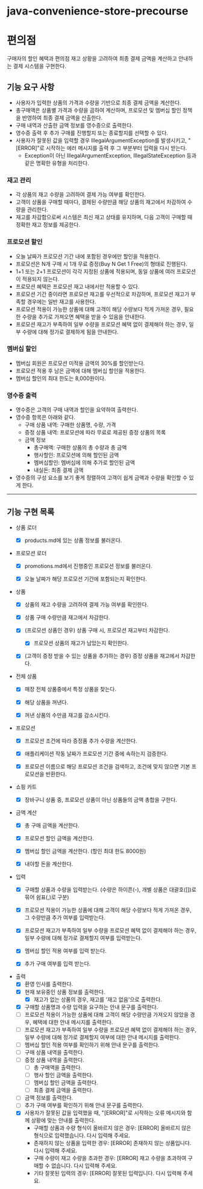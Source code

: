 # java-convenience-store-precourse

# 편의점

구매자의 할인 혜택과 편의점 재고 상황을 고려하여 최종 결제 금액을 계산하고 안내하는 결제 시스템을 구현한다.

## 기능 요구 사항

- 사용자가 입력한 상품의 가격과 수량을 기반으로 최종 결제 금액을 계산한다.
- 총구매액은 상품별 가격과 수량을 곱하여 계산하며, 프로모션 및 멤버십 할인 정책을 반영하여 최종 결제 금액을 산출한다.
- 구매 내역과 산출한 금액 정보를 영수증으로 출력한다.
- 영수증 출력 후 추가 구매를 진행할지 또는 종료할지를 선택할 수 있다.
- 사용자가 잘못된 값을 입력할 경우 IllegalArgumentException를 발생시키고, "[ERROR]"로 시작하는 에러 메시지를 출력 후 그 부분부터 입력을 다시 받는다.
    - Exception이 아닌 IllegalArgumentException, IllegalStateException 등과 같은 명확한 유형을 처리한다.

### 재고 관리

- 각 상품의 재고 수량을 고려하여 결제 가능 여부를 확인한다.
- 고객이 상품을 구매할 때마다, 결제된 수량만큼 해당 상품의 재고에서 차감하여 수량을 관리한다.
- 재고를 차감함으로써 시스템은 최신 재고 상태를 유지하며, 다음 고객이 구매할 때 정확한 재고 정보를 제공한다.

### 프로모션 할인

- 오늘 날짜가 프로모션 기간 내에 포함된 경우에만 할인을 적용한다.
- 프로모션은 N개 구매 시 1개 무료 증정(Buy N Get 1 Free)의 형태로 진행된다.
- 1+1 또는 2+1 프로모션이 각각 지정된 상품에 적용되며, 동일 상품에 여러 프로모션이 적용되지 않는다.
- 프로모션 혜택은 프로모션 재고 내에서만 적용할 수 있다.
- 프로모션 기간 중이라면 프로모션 재고를 우선적으로 차감하며, 프로모션 재고가 부족할 경우에는 일반 재고를 사용한다.
- 프로모션 적용이 가능한 상품에 대해 고객이 해당 수량보다 적게 가져온 경우, 필요한 수량을 추가로 가져오면 혜택을 받을 수 있음을 안내한다.
- 프로모션 재고가 부족하여 일부 수량을 프로모션 혜택 없이 결제해야 하는 경우, 일부 수량에 대해 정가로 결제하게 됨을 안내한다.

### 멤버십 할인

- 멤버십 회원은 프로모션 미적용 금액의 30%를 할인받는다.
- 프로모션 적용 후 남은 금액에 대해 멤버십 할인을 적용한다.
- 멤버십 할인의 최대 한도는 8,000원이다.

### 영수증 출력

- 영수증은 고객의 구매 내역과 할인을 요약하여 출력한다.
- 영수증 항목은 아래와 같다.
    - 구매 상품 내역: 구매한 상품명, 수량, 가격
    - 증정 상품 내역: 프로모션에 따라 무료로 제공된 증정 상품의 목록
    - 금액 정보
        - 총구매액: 구매한 상품의 총 수량과 총 금액
        - 행사할인: 프로모션에 의해 할인된 금액
        - 멤버십할인: 멤버십에 의해 추가로 할인된 금액
        - 내실돈: 최종 결제 금액
- 영수증의 구성 요소를 보기 좋게 정렬하여 고객이 쉽게 금액과 수량을 확인할 수 있게 한다.

---

## 기능 구현 목록

- 상품 로더
    - [x] products.md에 있는 상품 정보를 불러온다.


- 프로모션 로더
    - [x] promotions.md에서 진행중인 프로모션 정보를 불러온다.
    - [x] 오늘 날짜가 해당 프로모션 기간에 포함되는지 확인한다.


- 상품
    - [x] 상품의 재고 수량을 고려하여 결제 가능 여부를 확인한다.
    - [x] 상품 구매 수량만큼 재고에서 차감한다.
    - [x] (프로모션 상품인 경우) 상품 구매 시, 프로모션 재고부터 차감한다.
        - [x] 프로모션 상품의 재고가 남았는지 확인한다.
    - [x] (고객이 증정 받을 수 있는 상품을 추가하는 경우) 증정 상품을 재고에서 차감한다.


- 전체 상품
    - [x] 매장 전체 상품중에서 특정 상품을 찾는다.
    - [x] 해당 상품을 꺼낸다.
    - [x] 꺼낸 상품의 수만큼 재고를 감소시킨다.


- 프로모션
    - [x] 프로모션 조건에 따라 증정품 추가 수량을 계산한다.
    - [x] 애플리케이션 작동 날짜가 프로모션 기간 중에 속하는지 검증한다.
    - [x] 프로모션 이름으로 해당 프로모션 조건을 검색하고, 조건에 맞지 않으면 기본 프로모션을 반환한다.


- 쇼핑 카트
    - [x] 장바구니 상품 중, 프로모션 상품이 아닌 상품들의 금액 총합을 구한다.


- 금액 계산
    - [x] 총 구매 금액을 계산한다.
    - [x] 프로모션 할인 금액을 계산한다.
    - [x] 멤버십 할인 금액을 계산한다. (할인 최대 한도 8000원)
    - [x] 내야할 돈을 계산한다.


- 입력
    - [x] 구매할 상품과 수량을 입력받는다. (수량은 하이픈(-), 개별 상품은 대괄호([])로 묶어 쉼표(,)로 구분)
    - [x] 프로모션 적용이 가능한 상품에 대해 고객이 해당 수량보다 적게 가져온 경우, 그 수량만큼 추가 여부를 입력받는다.
    - [x] 프로모션 재고가 부족하여 일부 수량을 프로모션 혜택 없이 결제해야 하는 경우, 일부 수량에 대해 정가로 결제할지 여부를 입력받는다.
    - [x] 멤버십 할인 적용 여부를 입력 받는다.
    - [x] 추가 구매 여부를 입력 받는다.


- 출력
    - [x] 환영 인사를 출력한다.
    - [x] 현재 보유중인 상품 정보를 출력한다.
        - [x] 재고가 없는 상품의 경우, 재고를 '재고 없음'으로 출력한다.
    - [x] 구매할 상품명과 수량 입력을 요구하는 안내 문구를 출력한다.
    - [ ] 프로모션 적용이 가능한 상품에 대해 고객이 해당 수량만큼 가져오지 않았을 경우, 혜택에 대한 안내 메시지를 출력한다.
    - [ ] 프로모션 재고가 부족하여 일부 수량을 프로모션 혜택 없이 결제해야 하는 경우, 일부 수량에 대해 정가로 결제할지 여부에 대한 안내 메시지를 출력한다.
    - [ ] 멤버십 할인 적용 여부를 확인하기 위해 안내 문구를 출력한다.
    - [ ] 구매 상품 내역을 출력한다.
    - [ ] 증정 상품 내역을 출력한다.
        - [ ] 총 구매액을 출력한다.
        - [ ] 행사 할인 금액을 출력한다.
        - [ ] 멤버십 할인 금액을 출력한다.
        - [ ] 최종 결제 금액을 출력한다.
    - [ ] 금액 정보를 출력한다.
    - [ ] 추가 구매 여부를 확인하기 위해 안내 문구를 출력한다.
    - [x] 사용자가 잘못된 값을 입력했을 때, "[ERROR]"로 시작하는 오류 메시지와 함께 상황에 맞는 안내를 출력한다.
        - 구매할 상품과 수량 형식이 올바르지 않은 경우: [ERROR] 올바르지 않은 형식으로 입력했습니다. 다시 입력해 주세요.
        - 존재하지 않는 상품을 입력한 경우: [ERROR] 존재하지 않는 상품입니다. 다시 입력해 주세요.
        - 구매 수량이 재고 수량을 초과한 경우: [ERROR] 재고 수량을 초과하여 구매할 수 없습니다. 다시 입력해 주세요.
        - 기타 잘못된 입력의 경우: [ERROR] 잘못된 입력입니다. 다시 입력해 주세요.
